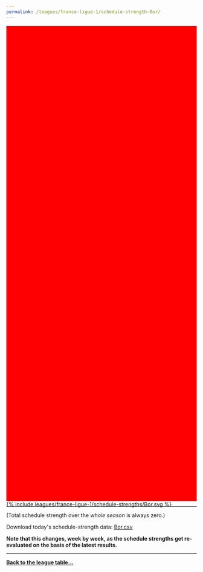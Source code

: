```yaml
---
permalink: /leagues/france-ligue-1/schedule-strength-Bor/
---
```


<style>
.svg-wrap {
    background-color:red;
    height:0;
    padding-top:250%; /* 350px/550px */
    position: relative;
}

svg {
    background-color: white;
    height: 100%;
    display:block;
    width: 100%;
    position: absolute;
    top:0;
    left:0;
}
</style>


<div class="svg-wrap">
{% include leagues/france-ligue-1/schedule-strengths/Bor.svg %}
</div>

-----

(Total schedule strength over the *whole season* is always zero.)


Download today's schedule-strength data: [Bor.csv](/assets/leagues/france-ligue-1/2019/schedule-strengths/Bor.csv)

**Note that this changes, week by week, as the schedule strengths get re-evaluated on the
basis of the latest results.**

-----

[**Back to the league table...**](/leagues/france-ligue-1)


